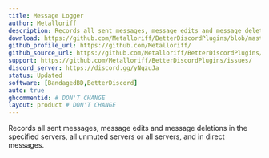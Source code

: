 ```yaml
---
title: Message Logger
author: Metalloriff
description: Records all sent messages, message edits and message deletions in the specified servers, all unmuted servers or all servers, and in direct messages.
download: https://github.com/Metalloriff/BetterDiscordPlugins/blob/master/MessageLogger.plugin.js
github_profile_url: https://github.com/Metalloriff/
github_source_url: https://github.com/Metalloriff/BetterDiscordPlugins/blob/master/MessageLogger.plugin.js
support: https://github.com/Metalloriff/BetterDiscordPlugins/issues/
discord_server: https://discord.gg/yNqzuJa
status: Updated
software: [BandagedBD,BetterDiscord]
auto: true
ghcommentid: # DON'T CHANGE
layout: product # DON'T CHANGE
---
```

Records all sent messages, message edits and message deletions in the specified servers, all unmuted servers or all servers, and in direct messages.